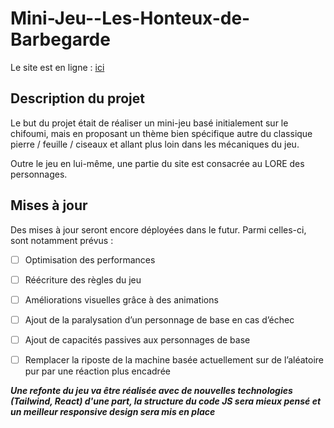 # Mini-Jeu--Les-Honteux-de-Barbegarde

Le site est en ligne : [ici](https://xenophee.github.io/Mini-Jeu--Les-Honteux-de-Barbegarde/)

## Description du projet

Le but du projet était de réaliser un mini-jeu basé initialement sur le chifoumi, mais en proposant un thème bien spécifique autre du classique pierre / feuille / ciseaux et allant plus loin dans les mécaniques du jeu.

Outre le jeu en lui-même, une partie du site est consacrée au LORE des personnages.


## Mises à jour

Des mises à jour seront encore déployées dans le futur. Parmi celles-ci, sont notamment prévus :

- [ ] Optimisation des performances
- [ ] Réécriture des règles du jeu
- [ ] Améliorations visuelles grâce à des animations
- [ ] Ajout de la paralysation d’un personnage de base en cas d’échec
- [ ] Ajout de capacités passives aux personnages de base
- [ ] Remplacer la riposte de la machine basée actuellement sur de l’aléatoire pur par une réaction plus encadrée


_**Une refonte du jeu va être réalisée avec de nouvelles technologies (Tailwind, React) d'une part, la structure du code JS sera mieux pensé et un meilleur responsive design sera mis en place**_